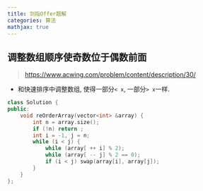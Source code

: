 ```yaml
---
title: 剑指Offer题解
categories: 算法
mathjax: true
---
```




## 调整数组顺序使奇数位于偶数前面

> https://www.acwing.com/problem/content/description/30/

* 和快速排序中调整数组, 使得一部分`< x`, 一部分`> x`一样.

```cpp
class Solution {
public:
    void reOrderArray(vector<int> &array) {
        int n = array.size();
        if (!n) return ;
        int i = -1, j = n;
        while (i < j) {
            while (array[ ++ i] % 2);
            while (array[ -- j] % 2 == 0);
            if (i < j) swap(array[i], array[j]);
        }
    }
};
```

